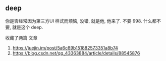 ## deep

你是否经常因为第三方UI 样式而烦恼,
没错, 就是他, 他来了. 不要 998. 什么都不要,
就是这个 deep.

收藏了两篇 文章

1. https://juejin.im/post/5a6c89b151882573351a8b74
2. https://blog.csdn.net/qq_43363884/article/details/88545876